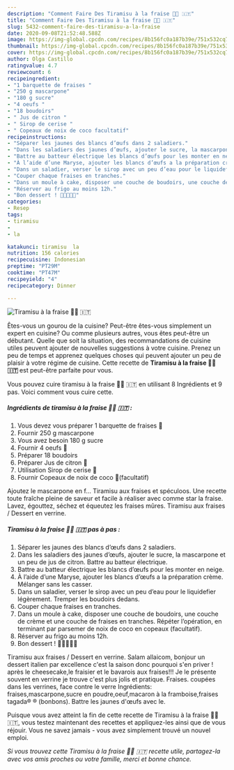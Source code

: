 ```yaml
---
description: "Comment Faire Des Tiramisu à la fraise 🍓🥥 🇮🇹"
title: "Comment Faire Des Tiramisu à la fraise 🍓🥥 🇮🇹"
slug: 5432-comment-faire-des-tiramisu-a-la-fraise
date: 2020-09-08T21:52:48.588Z
image: https://img-global.cpcdn.com/recipes/8b156fc0a187b39e/751x532cq70/tiramisu-a-la-fraise-🍓🥥-🇮🇹-photo-principale-de-la-recette.jpg
thumbnail: https://img-global.cpcdn.com/recipes/8b156fc0a187b39e/751x532cq70/tiramisu-a-la-fraise-🍓🥥-🇮🇹-photo-principale-de-la-recette.jpg
cover: https://img-global.cpcdn.com/recipes/8b156fc0a187b39e/751x532cq70/tiramisu-a-la-fraise-🍓🥥-🇮🇹-photo-principale-de-la-recette.jpg
author: Olga Castillo
ratingvalue: 4.7
reviewcount: 6
recipeingredient:
- "1 barquette de fraises "
- "250 g mascarpone"
- "180 g sucre"
- "4 oeufs "
- "18 boudoirs"
- " Jus de citron "
- " Sirop de cerise "
- " Copeaux de noix de coco facultatif"
recipeinstructions:
- "Séparer les jaunes des blancs d’œufs dans 2 saladiers."
- "Dans les saladiers des jaunes d’œufs, ajouter le sucre, la mascarpone et un peu de jus de citron. Battre au batteur électrique."
- "Battre au batteur électrique les blancs d’œufs pour les monter en neige."
- "À l’aide d’une Maryse, ajouter les blancs d’œufs a la préparation crème. Mélanger sans les casser."
- "Dans un saladier, verser le sirop avec un peu d’eau pour le liquidefier légèrement. Tremper les boudoirs dedans."
- "Couper chaque fraises en tranches."
- "Dans un moule à cake, disposer une couche de boudoirs, une couche de crème et une couche de fraises en tranches. Répéter l’opération, en terminant par parsemer de noix de coco en copeaux (facultatif)."
- "Réserver au frigo au moins 12h."
- "Bon dessert ! 🤤🍓🥥🇮🇹"
categories:
- Resep
tags:
- tiramisu
- 
- la

katakunci: tiramisu  la 
nutrition: 156 calories
recipecuisine: Indonesian
preptime: "PT29M"
cooktime: "PT47M"
recipeyield: "4"
recipecategory: Dinner

---
```



![Tiramisu à la fraise 🍓🥥 🇮🇹](https://img-global.cpcdn.com/recipes/8b156fc0a187b39e/751x532cq70/tiramisu-a-la-fraise-🍓🥥-🇮🇹-photo-principale-de-la-recette.jpg)

Êtes-vous un gourou de la cuisine? Peut-être êtes-vous simplement un expert en cuisine? Ou comme plusieurs autres, vous êtes peut-être un débutant. Quelle que soit la situation, des recommandations de cuisine utiles peuvent ajouter de nouvelles suggestions à votre cuisine. Prenez un peu de temps et apprenez quelques choses qui peuvent ajouter un peu de plaisir à votre régime de cuisine. Cette recette de <strong> Tiramisu à la fraise 🍓🥥 🇮🇹 </strong> est peut-être parfaite pour vous.

<!--inarticleads1-->

Vous pouvez cuire tiramisu à la fraise 🍓🥥 🇮🇹 en utilisant 8 Ingrédients et 9 pas. Voici comment vous cuire cette.

##### Ingrédients de tiramisu à la fraise 🍓🥥 🇮🇹 :

1. Vous devez vous préparer 1 barquette de fraises 🍓
1. Fournir 250 g mascarpone
1. Vous avez besoin 180 g sucre
1. Fournir 4 oeufs 🥚
1. Préparer 18 boudoirs
1. Préparer  Jus de citron 🍋
1. Utilisation  Sirop de cerise 🍒
1. Fournir  Copeaux de noix de coco 🥥(facultatif)


Ajoutez le mascarpone en f… Tiramisu aux fraises et spéculoos. Une recette toute fraîche pleine de saveur et facile à réaliser avec comme star la fraise. Lavez, égouttez, séchez et équeutez les fraises mûres. Tiramisu aux fraises / Dessert en verrine. 

<!--inarticleads2-->

##### Tiramisu à la fraise 🍓🥥 🇮🇹 pas à pas :

1. Séparer les jaunes des blancs d’œufs dans 2 saladiers.
1. Dans les saladiers des jaunes d’œufs, ajouter le sucre, la mascarpone et un peu de jus de citron. Battre au batteur électrique.
1. Battre au batteur électrique les blancs d’œufs pour les monter en neige.
1. À l’aide d’une Maryse, ajouter les blancs d’œufs a la préparation crème. Mélanger sans les casser.
1. Dans un saladier, verser le sirop avec un peu d’eau pour le liquidefier légèrement. Tremper les boudoirs dedans.
1. Couper chaque fraises en tranches.
1. Dans un moule à cake, disposer une couche de boudoirs, une couche de crème et une couche de fraises en tranches. Répéter l’opération, en terminant par parsemer de noix de coco en copeaux (facultatif).
1. Réserver au frigo au moins 12h.
1. Bon dessert ! 🤤🍓🥥🇮🇹


Tiramisu aux fraises / Dessert en verrine. Salam allaicom, bonjour un dessert italien par excellence c&#39;est la saison donc pourquoi s&#39;en priver ! après le cheesecake,le fraisier et le bavarois aux fraises!!! Je le présente souvent en verrine je trouve c&#39;est plus jolis et pratique. Fraises. coupées dans les verrines, face contre le verre Ingrédients: fraises,mascarpone,sucre en poudre,oeuf,macaron à la framboise,fraises tagada® ® (bonbons). Battre les jaunes d&#39;œufs avec le. 

<!--inarticleads1-->

<p>
Puisque vous avez atteint la fin de cette recette de Tiramisu à la fraise 🍓🥥 🇮🇹, vous testez maintenant des recettes et appliquez-les ainsi que de vous réjouir. Vous ne savez jamais - vous avez simplement trouvé un nouvel emploi.
</p>

<p>
<i>Si vous trouvez cette Tiramisu à la fraise 🍓🥥 🇮🇹 recette utile, partagez-la avec vos amis proches ou votre famille, merci et bonne chance.</i>
</p>
